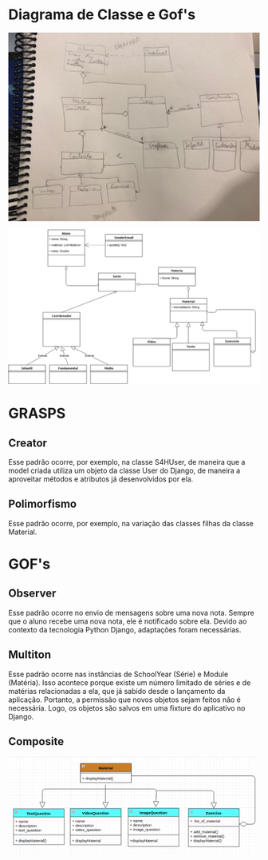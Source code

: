 # Diagrama de Classe e Gof's

![Autor: Equipe](../.gitbook/assets/first_diagram.jpg)

![](../.gitbook/assets/diagramadeclasse.png)

# GRASPS

## Creator

Esse padrão ocorre, por exemplo, na classe S4HUser, de maneira que a model criada utiliza um objeto da classe User do Django, de maneira a aproveitar métodos e atributos já desenvolvidos por ela.

## Polimorfismo

Esse padrão ocorre, por exemplo, na variação das classes filhas da classe Material.

# GOF's

## Observer

Esse padrão ocorre no envio de mensagens sobre uma nova nota. Sempre que o aluno recebe uma nova nota, ele é notificado sobre ela. Devido ao contexto da tecnologia Python Django, adaptações foram necessárias.

## Multiton

Esse padrão ocorre nas instâncias de SchoolYear (Série) e Module (Matéria). Isso acontece porque existe um número limitado de séries e de matérias relacionadas a ela, que já sabido desde o lançamento da aplicação. Portanto, a permissão que novos objetos sejam feitos não é necessária. Logo, os objetos são salvos em uma fixture do aplicativo no Django.

## Composite

![](../.gitbook/assets/composite.png)


